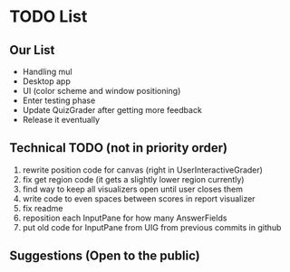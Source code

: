 # TODO List

## Our List
- Handling mul
- Desktop app
- UI (color scheme and window positioning)
- Enter testing phase
- Update QuizGrader after getting more feedback
- Release it eventually

## Technical TODO (not in priority order)
1. rewrite position code for canvas (right in UserInteractiveGrader)
2. fix get region code (it gets a slightly lower region currently)
3. find way to keep all visualizers open until user closes them
4. write code to even spaces between scores in report visualizer
5. fix readme
6. reposition each InputPane for how many AnswerFields
7. put old code for InputPane from UIG from previous commits in github 

## Suggestions (Open to the public)
